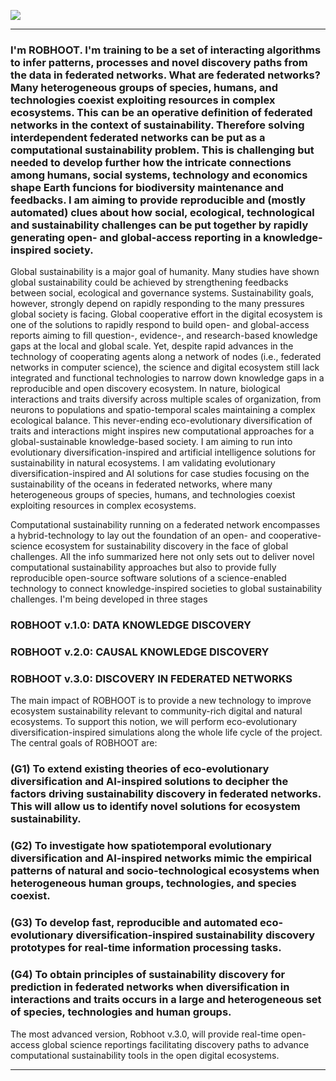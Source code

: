 [![](https://img.shields.io/badge/docs-latest-blue.svg)](https://robhoox.github.io/Robhoot/)

_____________________________________________________________________________________________________________________________

### I'm ROBHOOT. I'm training to be a set of interacting algorithms to infer patterns, processes and novel discovery paths from the data in federated networks. What are federated networks? Many heterogeneous groups of species, humans, and technologies coexist exploiting resources in complex ecosystems. This can be an operative definition of federated networks in the context of sustainability. Therefore solving interdependent federated networks can be put as a computational sustainability problem. This is challenging but needed to develop further how the intricate connections among humans, social systems, technology and economics shape Earth funcions for biodiversity maintenance and feedbacks. I am aiming to provide reproducible and (mostly automated) clues about how social, ecological, technological and sustainability challenges can be put together by rapidly generating open- and global-access reporting in a knowledge-inspired society.

Global sustainability is a major goal of humanity. Many studies have shown global sustainability could be achieved by strengthening feedbacks between social, ecological and governance systems. Sustainability goals, however, strongly depend on rapidly responding to the many pressures global society is facing. Global cooperative effort in the digital ecosystem is one of the solutions to rapidly respond to build open- and global-access reports aiming to fill question-, evidence-, and research-based knowledge gaps at the local and global scale. Yet, despite rapid advances in the technology of cooperating agents along a network of nodes (i.e., federated networks in computer science), the science and digital ecosystem still lack integrated and functional technologies to narrow down knowledge gaps in a reproducible and open discovery ecosystem. In nature, biological interactions and traits diversify across multiple scales of organization, from neurons to populations and spatio-temporal scales maintaining a complex ecological balance. This never-ending eco-evolutionary diversification of traits and
interactions might inspires new computational approaches for a global-sustainable knowledge-based society. I am aiming to run into evolutionary diversification-inspired and artificial intelligence solutions for sustainability in natural ecosystems. I am validating evolutionary diversification-inspired and AI solutions for case studies focusing on the sustainability of the oceans in federated networks, where many heterogeneous groups of species, humans, and technologies coexist exploiting resources in complex ecosystems. 

Computational sustainability running on a federated network encompasses a hybrid-technology to lay out the foundation of an open- and cooperative-science ecosystem for sustainability discovery in the face of global challenges. All the info summarized here not only sets out to deliver novel computational sustainability approaches but also to provide fully reproducible open-source software solutions of a science-enabled technology to connect knowledge-inspired societies to global sustainability challenges. I'm being developed in three stages 

### ROBHOOT v.1.0: DATA KNOWLEDGE DISCOVERY
### ROBHOOT v.2.0: CAUSAL KNOWLEDGE DISCOVERY
### ROBHOOT v.3.0: DISCOVERY IN FEDERATED NETWORKS 
 
The main impact of ROBHOOT is to provide a new technology to improve ecosystem sustainability relevant to community-rich digital and natural ecosystems. To support this notion, we will perform eco-evolutionary diversification-inspired simulations along the whole life cycle of the project. The central goals of ROBHOOT are:

### (G1) To extend existing theories of eco-evolutionary diversification and AI-inspired solutions to decipher the factors driving sustainability discovery in federated networks. This will allow us to identify novel solutions for ecosystem sustainability.

### (G2) To investigate how spatiotemporal evolutionary diversification and AI-inspired networks mimic the empirical patterns of natural and socio-technological ecosystems when heterogeneous human groups, technologies, and species coexist.

### (G3) To develop fast, reproducible and automated eco-evolutionary diversification-inspired sustainability discovery prototypes for real-time information processing tasks.

### (G4) To obtain principles of sustainability discovery for prediction in federated networks when diversification in interactions and traits occurs in a large and heterogeneous set of species, technologies and human groups.

The most advanced version, Robhoot v.3.0, will provide real-time open-access global science reportings facilitating discovery paths to advance computational sustainability tools in the open digital ecosystems.
_____________________________________________________________________________________________________________________________


